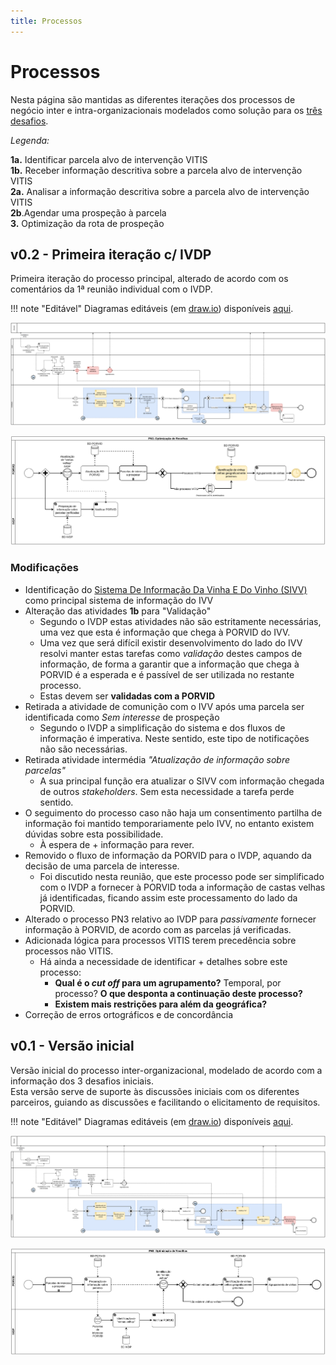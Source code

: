```yaml
---
title: Processos
--- 
```


# Processos

Nesta página são mantidas as diferentes iterações dos processos de negócio inter e intra-organizacionais modelados como solução para os [três desafios](/#desafios).

_Legenda:_

**1a.** Identificar parcela alvo de intervenção VITIS  
**1b.** Receber informação descritiva sobre a parcela alvo de intervenção VITIS  
**2a.** Analisar a informação descritiva sobre a parcela alvo de intervenção VITIS  
**2b**.Agendar uma prospeção à parcela  
**3.** Optimização da rota de prospeção  

## v0.2 - Primeira iteração c/ IVDP

Primeira iteração do processo principal, alterado de acordo com os comentários da 1ª reunião individual com o IVDP.

!!! note "Editável"
    Diagramas editáveis (em [draw.io](https://diagrams.net)) disponíveis [aqui](diagramas/inicialv02.drawio).

![Processo de Alto Nível](diagramas/export/v02_main.png)

![PN3](diagramas/export/v02_PN3.png)

### Modificações

+ Identificação do [Sistema De Informação Da Vinha E Do Vinho (SIVV)](https://sivv.ivv.gov.pt/) como principal sistema de informação do IVV
+ Alteração das atividades **1b** para "Validação"
    + Segundo o IVDP estas atividades não são estritamente necessárias, uma vez que esta é informação que chega à PORVID do IVV.
    + Uma vez que será difícil existir desenvolvimento do lado do IVV resolvi manter estas tarefas como _validação_ destes campos de informação, de forma a garantir que a informação que chega à PORVID é a esperada e é passível de ser utilizada no restante processo.
    + Estas devem ser **validadas com a PORVID**
+ Retirada a atividade de comunição com o IVV após uma parcela ser identificada como _Sem interesse_ de prospeção
    + Segundo o IVDP a simplificação do sistema e dos fluxos de informação é imperativa. Neste sentido, este tipo de notificações não são necessárias.
+ Retirada atividade intermédia _"Atualização de informação sobre parcelas"_
    + A sua principal função era atualizar o SIVV com informação chegada de outros _stakeholders_. Sem esta necessidade a tarefa perde sentido.
+ O seguimento do processo caso não haja um consentimento partilha de informação foi mantido temporariamente pelo IVV, no entanto existem dúvidas sobre esta possibilidade.
    + À espera de + informação para rever.
+ Removido o fluxo de informação da PORVID para o IVDP, aquando da decisão de uma parcela de interesse.
    + Foi discutido nesta reunião, que este processo pode ser simplificado com o IVDP a fornecer à PORVID toda a informação de castas velhas já identificadas, ficando assim este processamento do lado da PORVID.
+ Alterado o processo PN3 relativo ao IVDP para _passivamente_ fornecer informação à PORVID, de acordo com as parcelas já verificadas.
+ Adicionada lógica para processos VITIS terem precedência sobre processos não VITIS.
    + Há ainda a necessidade de identificar + detalhes sobre este processo:
        + **Qual é o _cut off_ para um agrupamento?** Temporal, por processo? **O que desponta a continuação deste processo?**
        + **Existem mais restrições para além da geográfica?**
+ Correção de erros ortográficos e de concordância

## v0.1 - Versão inicial

Versão inicial do processo inter-organizacional, modelado de acordo com a informação dos 3 desafios iniciais.  
Esta versão serve de suporte às discussões iniciais com os diferentes parceiros, guiando as discussões e facilitando o elicitamento de requisitos.

!!! note "Editável"
    Diagramas editáveis (em [draw.io](https://diagrams.net)) disponíveis [aqui](diagramas/inicialv0.drawio).

![Processo de Alto Nível](diagramas/export/v0_main.png)

![PN3](diagramas/export/v0_PN3.png)
